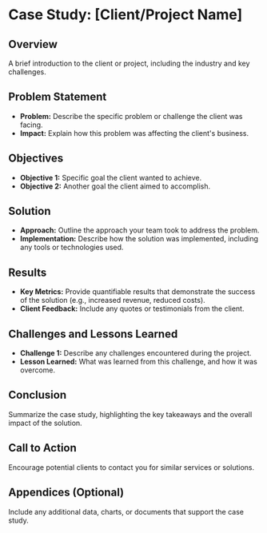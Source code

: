 # Case Study: [Client/Project Name]

## Overview
A brief introduction to the client or project, including the industry and key challenges.

## Problem Statement
- **Problem:** Describe the specific problem or challenge the client was facing.
- **Impact:** Explain how this problem was affecting the client's business.

## Objectives
- **Objective 1:** Specific goal the client wanted to achieve.
- **Objective 2:** Another goal the client aimed to accomplish.

## Solution
- **Approach:** Outline the approach your team took to address the problem.
- **Implementation:** Describe how the solution was implemented, including any tools or technologies used.

## Results
- **Key Metrics:** Provide quantifiable results that demonstrate the success of the solution (e.g., increased revenue, reduced costs).
- **Client Feedback:** Include any quotes or testimonials from the client.

## Challenges and Lessons Learned
- **Challenge 1:** Describe any challenges encountered during the project.
- **Lesson Learned:** What was learned from this challenge, and how it was overcome.

## Conclusion
Summarize the case study, highlighting the key takeaways and the overall impact of the solution.

## Call to Action
Encourage potential clients to contact you for similar services or solutions.

## Appendices (Optional)
Include any additional data, charts, or documents that support the case study.

